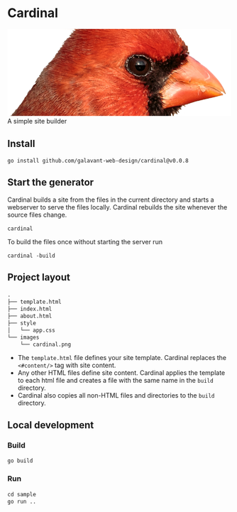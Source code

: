 # Cardinal

![cardinal](sample/images/cardinal.png)
A simple site builder

## Install

```shell
go install github.com/galavant-web-design/cardinal@v0.0.8
```

## Start the generator

Cardinal builds a site from the files in the current directory and starts a webserver to serve the files locally.
Cardinal rebuilds the site whenever the source files change.

```shell
cardinal
```

To build the files once without starting the server run

```shell
cardinal -build
```

## Project layout

```
.
├── template.html
├── index.html
├── about.html
├── style
│   └── app.css
└── images
    └── cardinal.png
```

- The `template.html` file defines your site template.
  Cardinal replaces the `<#content/>` tag with site content.
- Any other HTML files define site content.
  Cardinal applies the template to each html file and creates a file with the same name in the `build` directory.
- Cardinal also copies all non-HTML files and directories to the `build` directory. 

## Local development

### Build

```shell
go build
```

### Run

```shell
cd sample
go run ..
```
